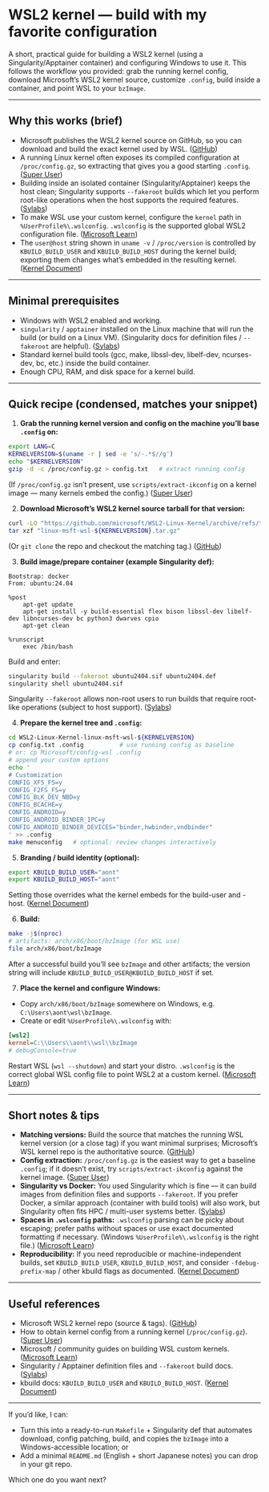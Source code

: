 # WSL2 kernel — build with my favorite configuration

A short, practical guide for building a WSL2 kernel (using a Singularity/Apptainer container) and configuring Windows to use it. This follows the workflow you provided: grab the running kernel config, download Microsoft’s WSL2 kernel source, customize `.config`, build inside a container, and point WSL to your `bzImage`.

---

## Why this works (brief)

* Microsoft publishes the WSL2 kernel source on GitHub, so you can download and build the exact kernel used by WSL. ([GitHub][1])
* A running Linux kernel often exposes its compiled configuration at `/proc/config.gz`, so extracting that gives you a good starting `.config`. ([Super User][2])
* Building inside an isolated container (Singularity/Apptainer) keeps the host clean; Singularity supports `--fakeroot` builds which let you perform root-like operations when the host supports the required features. ([Sylabs][3])
* To make WSL use your custom kernel, configure the `kernel` path in `%UserProfile%\.wslconfig`. `.wslconfig` is the supported global WSL2 configuration file. ([Microsoft Learn][4])
* The `user@host` string shown in `uname -v` / `/proc/version` is controlled by `KBUILD_BUILD_USER` and `KBUILD_BUILD_HOST` during the kernel build; exporting them changes what’s embedded in the resulting kernel. ([Kernel Document][5])

---

## Minimal prerequisites

* Windows with WSL2 enabled and working.
* `singularity` / `apptainer` installed on the Linux machine that will run the build (or build on a Linux VM). (Singularity docs for definition files / `--fakeroot` are helpful). ([Sylabs][3])
* Standard kernel build tools (gcc, make, libssl-dev, libelf-dev, ncurses-dev, bc, etc.) inside the build container.
* Enough CPU, RAM, and disk space for a kernel build.

---

## Quick recipe (condensed, matches your snippet)

1. **Grab the running kernel version and config on the machine you’ll base `.config` on:**

```bash
export LANG=C
KERNELVERSION=$(uname -r | sed -e 's/-.*$//g')
echo "$KERNELVERSION"
gzip -d -c /proc/config.gz > config.txt   # extract running config
```

(If `/proc/config.gz` isn’t present, use `scripts/extract-ikconfig` on a kernel image — many kernels embed the config.) ([Super User][2])

2. **Download Microsoft’s WSL2 kernel source tarball for that version:**

```bash
curl -LO "https://github.com/microsoft/WSL2-Linux-Kernel/archive/refs/tags/linux-msft-wsl-${KERNELVERSION}.tar.gz"
tar xzf "linux-msft-wsl-${KERNELVERSION}.tar.gz"
```

(Or `git clone` the repo and checkout the matching tag.) ([GitHub][1])

3. **Build image/prepare container (example Singularity def):**

```text
Bootstrap: docker
From: ubuntu:24.04

%post
    apt-get update
    apt-get install -y build-essential flex bison libssl-dev libelf-dev libncurses-dev bc python3 dwarves cpio
    apt-get clean

%runscript
    exec /bin/bash
```

Build and enter:

```bash
singularity build --fakeroot ubuntu2404.sif ubuntu2404.def
singularity shell ubuntu2404.sif
```

Singularity `--fakeroot` allows non-root users to run builds that require root-like operations (subject to host support). ([Sylabs][3])

4. **Prepare the kernel tree and `.config`:**

```bash
cd WSL2-Linux-Kernel-linux-msft-wsl-${KERNELVERSION}
cp config.txt .config          # use running config as baseline
# or: cp Microsoft/config-wsl .config
# append your custom options
echo '
# Customization
CONFIG_XFS_FS=y
CONFIG_F2FS_FS=y
CONFIG_BLK_DEV_NBD=y
CONFIG_BCACHE=y
CONFIG_ANDROID=y
CONFIG_ANDROID_BINDER_IPC=y
CONFIG_ANDROID_BINDER_DEVICES="binder,hwbinder,vndbinder"
' >> .config
make menuconfig   # optional: review changes interactively
```

5. **Branding / build identity (optional):**

```bash
export KBUILD_BUILD_USER="aont"
export KBUILD_BUILD_HOST="aont"
```

Setting those overrides what the kernel embeds for the build-user and -host. ([Kernel Document][5])

6. **Build:**

```bash
make -j$(nproc)
# artifacts: arch/x86/boot/bzImage (for WSL use)
file arch/x86/boot/bzImage
```

After a successful build you’ll see `bzImage` and other artifacts; the version string will include `KBUILD_BUILD_USER@KBUILD_BUILD_HOST` if set.

7. **Place the kernel and configure Windows:**

* Copy `arch/x86/boot/bzImage` somewhere on Windows, e.g. `C:\Users\aont\wsl\bzImage`.
* Create or edit `%UserProfile%\.wslconfig` with:

```ini
[wsl2]
kernel=C:\\Users\\aont\\wsl\\bzImage
# debugConsole=true
```

Restart WSL (`wsl --shutdown`) and start your distro. `.wslconfig` is the correct global WSL config file to point WSL2 at a custom kernel. ([Microsoft Learn][4])

---

## Short notes & tips

* **Matching versions:** Build the source that matches the running WSL kernel version (or a close tag) if you want minimal surprises; Microsoft’s WSL kernel repo is the authoritative source. ([GitHub][1])
* **Config extraction:** `/proc/config.gz` is the easiest way to get a baseline `.config`; if it doesn’t exist, try `scripts/extract-ikconfig` against the kernel image. ([Super User][2])
* **Singularity vs Docker:** You used Singularity which is fine — it can build images from definition files and supports `--fakeroot`. If you prefer Docker, a similar approach (container with build tools) will also work, but Singularity often fits HPC / multi-user systems better. ([Sylabs][3])
* **Spaces in `.wslconfig` paths:** `.wslconfig` parsing can be picky about escaping; prefer paths without spaces or use exact documented formatting if necessary. (Windows `%UserProfile%\.wslconfig` is the right file.) ([Microsoft Learn][4])
* **Reproducibility:** If you need reproducible or machine-independent builds, set `KBUILD_BUILD_USER`, `KBUILD_BUILD_HOST`, and consider `-fdebug-prefix-map` / other kbuild flags as documented. ([Kernel Document][6])

---

## Useful references

* Microsoft WSL2 kernel repo (source & tags). ([GitHub][1])
* How to obtain kernel config from a running kernel (`/proc/config.gz`). ([Super User][2])
* Microsoft / community guides on building WSL custom kernels. ([Microsoft Learn][7])
* Singularity / Apptainer definition files and `--fakeroot` build docs. ([Sylabs][3])
* kbuild docs: `KBUILD_BUILD_USER` and `KBUILD_BUILD_HOST`. ([Kernel Document][5])

---

If you’d like, I can:

* Turn this into a ready-to-run `Makefile` + Singularity def that automates download, config patching, build, and copies the `bzImage` into a Windows-accessible location; or
* Add a minimal `README.md` (English + short Japanese notes) you can drop in your git repo.

Which one do you want next?

[1]: https://github.com/microsoft/WSL2-Linux-Kernel "microsoft/WSL2-Linux-Kernel: The source for ..."
[2]: https://superuser.com/questions/287371/how-to-obtain-kernel-config-from-currently-running-linux-system "How to obtain kernel config from currently running Linux ..."
[3]: https://docs.sylabs.io/guides/4.1/user-guide/build_a_container.html "Build a Container — SingularityCE User Guide 4.1 ..."
[4]: https://learn.microsoft.com/en-us/windows/wsl/wsl-config "Advanced settings configuration in WSL"
[5]: https://docs.kernel.org/kbuild/kbuild.html "Kbuild"
[6]: https://docs.kernel.org/kbuild/reproducible-builds.html "Reproducible builds"
[7]: https://learn.microsoft.com/en-us/community/content/wsl-user-msft-kernel-v6 "How to use the Microsoft Linux kernel v6 on WSL2"
